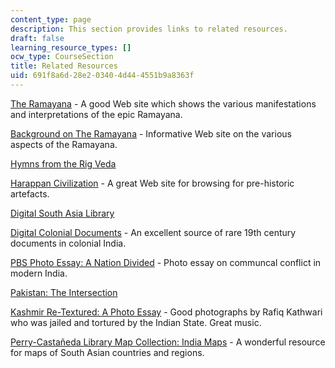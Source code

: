 ```yaml
---
content_type: page
description: This section provides links to related resources.
draft: false
learning_resource_types: []
ocw_type: CourseSection
title: Related Resources
uid: 691f8a6d-28e2-0340-4d44-4551b9a8363f
---
```

[The Ramayana](http://www.maxwell.syr.edu/moynihan_sac.aspx?id=36507224353&terms=The+Ramayana) - A good Web site which shows the various manifestations and interpretations of the epic Ramayana.

[Background on The Ramayana](http://www.maxwell.syr.edu/moynihan_sac.aspx?id=36507224366&terms=Background+on+The+Ramayana) - Informative Web site on the various aspects of the Ramayana.

[Hymns from the Rig Veda](http://www.wsu.edu/~wldciv/world_civ_reader/world_civ_reader_1/rig_veda.html)

[Harappan Civilization](http://www.harappa.com/) - A great Web site for browsing for pre-historic artefacts.

[Digital South Asia Library](http://dsal.uchicago.edu/index.html)

[Digital Colonial Documents](http://arrow.latrobe.edu.au/store/3/4/5/5/2/public/index.htm) - An excellent source of rare 19th century documents in colonial India.

[PBS Photo Essay: A Nation Divided](http://www.pbs.org/wnet/wideangle/episodes/soul-of-india/photo-essay-a-nation-divided/?p=2951) - Photo essay on communcal conflict in modern India.

[Pakistan: The Intersection](http://www.thenation.com/article/pakistan-intersection/)

[Kashmir Re-Textured: A Photo Essay](http://kashmirretextured.com/main.html) - Good photographs by Rafiq Kathwari who was jailed and tortured by the Indian State. Great music.

[Perry-Castañeda Library Map Collection: India Maps](http://www.lib.utexas.edu/maps/india.html) - A wonderful resource for maps of South Asian countries and regions.